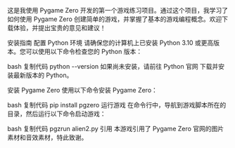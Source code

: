 这是我使用 Pygame Zero 开发的第一个游戏练习项目。通过这个项目，我学习了如何使用 Pygame Zero 创建简单的游戏，并掌握了基本的游戏编程概念。欢迎下载体验，并提出宝贵的意见和建议！

安装指南
配置 Python 环境
请确保您的计算机上已安装 Python 3.10 或更高版本。您可以使用以下命令检查您的 Python 版本：

bash
复制代码
python --version
如果尚未安装，请前往 Python 官网 下载并安装最新版本的 Python。

安装 Pygame Zero
使用以下命令安装 Pygame Zero：

bash
复制代码
pip install pgzero
运行游戏
在命令行中，导航到游戏脚本所在的目录，然后运行以下命令启动游戏：

bash
复制代码
pgzrun alien2.py
引用
本游戏引用了 Pygame Zero 官网的图片素材和音效素材，特此致谢。
